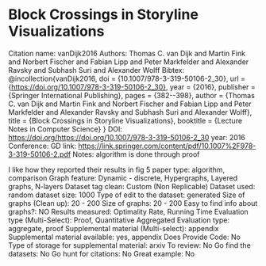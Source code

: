 # Block Crossings in Storyline Visualizations

Citation name: vanDijk2016
Authors: Thomas C. van Dijk and Martin Fink and Norbert Fischer and Fabian Lipp and Peter Markfelder and Alexander Ravsky and Subhash Suri and Alexander Wolff
Bibtex: @incollection{vanDijk2016,
doi = {10.1007/978-3-319-50106-2_30},
url = {https://doi.org/10.1007/978-3-319-50106-2_30},
year = {2016},
publisher = {Springer International Publishing},
pages = {382--398},
author = {Thomas C. van Dijk and Martin Fink and Norbert Fischer and Fabian Lipp and Peter Markfelder and Alexander Ravsky and Subhash Suri and Alexander Wolff},
title = {Block Crossings in Storyline Visualizations},
booktitle = {Lecture Notes in Computer Science}
}
DOI: https://doi.org/https://doi.org/10.1007/978-3-319-50106-2_30
year: 2016
Conference: GD
link: https://link.springer.com/content/pdf/10.1007%2F978-3-319-50106-2.pdf
Notes: algorithm is done through proof

I like how they reported their results in fig 5
paper type: algorithm, comparison
Graph feature: Dynamic - discrete, Hypergraphs, Layered graphs, N-layers
Dataset tag clean: Custom (Non Replicable)
Dataset used: random
dataset size: 1000
Type of edit to the dataset: generated
Size of graphs (Clean up): 20 - 200
Size of graphs: 20 - 200
Easy to find info about graphs?: NO
Results measured: Optimality Rate, Running Time
Evaluation type (Multi-Select): Proof, Quantitative Aggregated
Evaluation type: aggregate, proof
Supplemental material (Multi-select): appendix
Supplemental material available: yes, appendix
Does Provide Code: No
Type of storage for supplemental material: arxiv
To review: No
Go find the datasets: No
Go hunt for citations: No
Great example: No